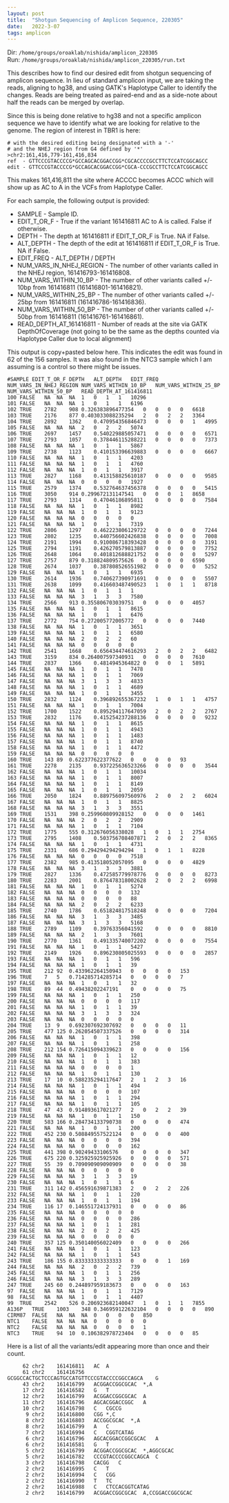 ```yaml
---
layout: post
title:  "Shotgun Sequencing of Amplicon Sequence, 220305"
date:   2022-3-07
tags: amplicon
---
```


Dir: `/home/groups/oroaklab/nishida/amplicon_220305`
<br>Run: `/home/groups/oroaklab/nishida/amplicon_220305/run.txt`

This describes how to find our desired edit from shotgun sequencing of amplicon sequence. In lieu of standard amplicon input, we are taking the reads, aligning to hg38, and using GATK's Haplotype Caller to identify the changes. Reads are being treated as paired-end and as a side-note about half the reads can be merged by overlap.

Since this is being done relative to hg38 and not a specific amplicon sequence we have to identify what we are looking for relative to the genome. The region of interest in TBR1 is here:
```
# with the desired editing being designated with a '-'
# and the NHEJ region from G4 defined by '*'
>chr2:161,416,779-161,416,834
ref  - GTTCCCGTACCCCG*GCCAGCACGGACCGG*CGCACCCCGCCTTCTCCATCGGCAGCC
edit - GTTCCCGTACCCCG*GCCAGCACGGACCGG*CGCA-CCCGCCTTCTCCATCGGCAGCC
```
This makes 161,416,811 the site where ACCCC becomes ACCC which will show up as AC to A in the VCFs from Haplotype Caller.

For each sample, the following output is provided:
- SAMPLE - Sample ID.
- EDIT_T_OR_F - True if the variant 161416811 AC to A is called. False if otherwise.
- DEPTH - The depth at 161416811 if EDIT_T_OR_F is True. NA if False.
- ALT_DEPTH - The depth of the edit at 161416811 if EDIT_T_OR_F is True. NA if False.
- EDIT_FREQ - ALT_DEPTH / DEPTH
- NUM_VARS_IN_NHEJ_REGION - The number of other variants called in the NHEJ region, 161416793-161416808.
- NUM_VARS_WITHIN_10_BP - The number of other variants called +/- 10bp from 161416811 (161416801-161416821).
- NUM_VARS_WITHIN_25_BP - The number of other variants called +/- 25bp from 161416811 (161416786-161416836).
- NUM_VARS_WITHIN_50_BP - The number of other variants called +/- 50bp from 161416811 (161416761-161416861).
- READ_DEPTH_AT_161416811 - Number of reads at the site via GATK DepthOfCoverage (not going to be the same as the depths counted via Haplotype Caller due to local alignment)

This output is copy+pasted below here. This indicates the edit was found in 62 of the 156 samples. It was also found in the NTC3 sample which I am assuming is a control so there might be issues.
```
#SAMPLE	EDIT_T_OR_F	DEPTH	ALT_DEPTH	EDIT_FREQ	NUM_VARS_IN_NHEJ_REGION	NUM_VARS_WITHIN_10_BP	NUM_VARS_WITHIN_25_BP	NUM_VARS_WITHIN_50_BP	READ_DEPTH_AT_161416811
100	FALSE	NA	NA	NA	1	0	1	1	10296
101	FALSE	NA	NA	NA	1	0	1	1	6196
102	TRUE	2782	908	0.326383896477354	0	0	0	0	6618
103	TRUE	2176	877	0.403033088235294	2	0	2	2	3364
104	TRUE	2892	1362	0.470954356846473	0	0	0	1	4995
105	FALSE	NA	NA	NA	2	0	2	2	5074
106	TRUE	2697	1457	0.540229885057471	0	0	0	0	6571
107	TRUE	2793	1057	0.378446115288221	0	0	0	0	7373
108	FALSE	NA	NA	NA	1	0	1	1	5867
109	TRUE	2738	1123	0.410153396639883	0	0	0	0	6667
110	FALSE	NA	NA	NA	1	0	1	1	4203
111	FALSE	NA	NA	NA	1	0	1	1	4760
112	FALSE	NA	NA	NA	1	0	1	1	3917
113	TRUE	2827	1168	0.413158825610187	0	0	0	0	9585
114	FALSE	NA	NA	NA	0	0	0	0	1927
115	TRUE	2579	1374	0.532764637456378	0	0	0	0	5415
116	TRUE	3050	914	0.299672131147541	0	0	0	1	8658
117	TRUE	2793	1314	0.47046186895811	0	0	0	0	7584
118	FALSE	NA	NA	NA	1	0	1	1	8982
119	FALSE	NA	NA	NA	1	0	1	1	9123
120	FALSE	NA	NA	NA	0	0	0	0	0
121	FALSE	NA	NA	NA	1	0	1	1	7319
122	TRUE	2806	1297	0.462223806129722	0	0	0	0	7244
123	TRUE	2802	1235	0.440756602426838	0	0	0	0	7008
124	TRUE	2191	1994	0.910086718393428	0	0	0	0	3191
125	TRUE	2794	1191	0.426270579813887	0	0	0	0	7752
126	TRUE	2648	1064	0.401812688821752	0	0	0	0	5297
127	TRUE	2757	879	0.318824809575626	0	0	0	0	6590
128	TRUE	2674	1037	0.387808526551982	0	0	0	0	5252
129	FALSE	NA	NA	NA	1	0	1	1	6935
130	TRUE	2614	1936	0.740627390971691	0	0	0	0	5507
131	TRUE	2638	1099	0.416603487490523	1	0	1	1	8718
132	FALSE	NA	NA	NA	1	0	1	1	1
133	FALSE	NA	NA	NA	3	1	3	3	7580
134	TRUE	2566	913	0.355806703039751	0	0	0	0	4057
135	FALSE	NA	NA	NA	1	0	1	1	8615
136	FALSE	NA	NA	NA	1	0	1	1	6476
137	TRUE	2772	754	0.272005772005772	0	0	0	0	7440
138	FALSE	NA	NA	NA	1	0	1	1	3651
139	FALSE	NA	NA	NA	1	0	1	1	6580
140	FALSE	NA	NA	NA	2	0	2	2	60
141	FALSE	NA	NA	NA	0	0	0	0	0
142	TRUE	2541	1668	0.656434474616293	2	0	2	2	6482
143	TRUE	3159	834	0.264007597340931	0	0	0	0	7610
144	TRUE	2837	1366	0.4814945364822	0	0	0	1	5891
145	FALSE	NA	NA	NA	1	0	1	1	7478
146	FALSE	NA	NA	NA	1	0	1	1	7069
147	FALSE	NA	NA	NA	3	1	3	3	4833
148	FALSE	NA	NA	NA	1	0	1	1	4689
149	FALSE	NA	NA	NA	1	0	1	1	3455
150	TRUE	2832	1124	0.396892655367232	1	0	1	1	4757
151	FALSE	NA	NA	NA	1	0	1	1	7004
152	TRUE	1700	1522	0.895294117647059	2	0	2	2	2767
153	TRUE	2832	1176	0.415254237288136	0	0	0	0	9232
154	FALSE	NA	NA	NA	1	0	1	1	8615
155	FALSE	NA	NA	NA	1	0	1	1	4943
156	FALSE	NA	NA	NA	1	0	1	1	1483
157	FALSE	NA	NA	NA	1	0	1	1	8740
158	FALSE	NA	NA	NA	1	0	1	1	4472
159	FALSE	NA	NA	NA	0	0	0	0	0
160	TRUE	143	89	0.622377622377622	0	0	0	0	93
161	TRUE	2278	2135	0.937225636523266	0	0	0	0	3544
162	FALSE	NA	NA	NA	1	0	1	1	10034
163	FALSE	NA	NA	NA	1	0	1	1	8007
164	FALSE	NA	NA	NA	1	0	1	1	8149
165	FALSE	NA	NA	NA	1	0	1	1	2059
166	TRUE	2050	1824	0.889756097560976	2	0	2	2	6024
167	FALSE	NA	NA	NA	1	0	1	1	8825
168	FALSE	NA	NA	NA	3	1	3	3	3551
169	TRUE	1531	398	0.259960809928152	0	0	0	0	1461
170	FALSE	NA	NA	NA	2	0	2	2	2909
171	FALSE	NA	NA	NA	1	0	1	1	7104
172	TRUE	1775	555	0.312676056338028	1	0	1	1	2754
173	TRUE	2795	1408	0.503756708407871	2	0	2	2	8365
174	FALSE	NA	NA	NA	1	0	1	1	4731
175	TRUE	2331	686	0.294294294294294	1	0	1	1	8228
176	FALSE	NA	NA	NA	0	0	0	0	7518
177	TRUE	2382	985	0.413518052057095	0	0	0	0	4829
178	FALSE	NA	NA	NA	3	1	3	3	3881
179	TRUE	2827	1336	0.472585779978776	0	0	0	0	8273
180	TRUE	2283	2001	0.876478318002628	2	0	2	2	6998
181	FALSE	NA	NA	NA	1	0	1	1	5274
182	FALSE	NA	NA	NA	0	0	0	0	132
183	FALSE	NA	NA	NA	0	0	0	0	88
184	FALSE	NA	NA	NA	2	0	2	2	6233
185	TRUE	2740	1786	0.651824817518248	0	0	0	0	7204
186	FALSE	NA	NA	NA	3	1	3	3	3485
187	FALSE	NA	NA	NA	3	1	3	3	5168
188	TRUE	2789	1109	0.39763356041592	0	0	0	0	8810
189	FALSE	NA	NA	NA	2	1	3	3	7601
190	TRUE	2770	1361	0.491335740072202	0	0	0	0	7554
191	FALSE	NA	NA	NA	1	0	1	1	5427
192	TRUE	2149	1926	0.896230805025593	0	0	0	0	2857
193	FALSE	NA	NA	NA	1	0	1	1	596
194	FALSE	NA	NA	NA	1	0	1	1	39
195	TRUE	212	92	0.433962264150943	0	0	0	0	153
196	TRUE	7	5	0.714285714285714	0	0	0	0	7
197	FALSE	NA	NA	NA	1	0	1	1	32
198	TRUE	89	44	0.49438202247191	0	0	0	0	75
199	FALSE	NA	NA	NA	1	0	1	1	250
200	FALSE	NA	NA	NA	0	0	0	0	117
201	FALSE	NA	NA	NA	1	0	1	1	39
202	FALSE	NA	NA	NA	3	1	3	3	324
203	FALSE	NA	NA	NA	0	0	0	0	0
204	TRUE	13	9	0.692307692307692	0	0	0	0	11
205	TRUE	477	125	0.262054507337526	0	0	0	0	314
206	FALSE	NA	NA	NA	1	0	1	1	398
207	FALSE	NA	NA	NA	1	0	1	1	258
208	TRUE	212	154	0.726415094339623	0	0	0	0	156
209	FALSE	NA	NA	NA	1	0	1	1	12
210	FALSE	NA	NA	NA	1	0	1	1	383
211	FALSE	NA	NA	NA	0	0	0	0	1
212	FALSE	NA	NA	NA	1	0	1	1	130
213	TRUE	17	10	0.588235294117647	2	1	2	3	16
214	FALSE	NA	NA	NA	1	0	1	1	494
215	FALSE	NA	NA	NA	0	0	0	0	107
216	FALSE	NA	NA	NA	1	0	1	1	294
217	FALSE	NA	NA	NA	1	0	1	1	105
218	TRUE	47	43	0.914893617021277	2	0	2	2	39
219	FALSE	NA	NA	NA	1	0	1	1	150
220	TRUE	583	166	0.284734133790738	0	0	0	0	474
221	FALSE	NA	NA	NA	1	0	1	1	200
222	TRUE	452	230	0.508849557522124	0	0	0	0	400
223	FALSE	NA	NA	NA	0	0	0	0	394
224	FALSE	NA	NA	NA	0	0	0	0	162
225	TRUE	441	398	0.90249433106576	0	0	0	0	347
226	TRUE	675	220	0.325925925925926	0	0	0	0	571
227	TRUE	55	39	0.709090909090909	0	0	0	0	38
228	FALSE	NA	NA	NA	0	0	0	0	0
229	FALSE	NA	NA	NA	3	1	3	3	19
230	FALSE	NA	NA	NA	1	0	1	1	6
231	TRUE	311	142	0.456591639871383	2	0	2	2	226
232	FALSE	NA	NA	NA	1	0	1	1	220
233	FALSE	NA	NA	NA	1	0	1	1	194
234	TRUE	116	17	0.146551724137931	0	0	0	0	86
235	FALSE	NA	NA	NA	0	0	0	0	0
236	FALSE	NA	NA	NA	0	0	0	0	286
237	FALSE	NA	NA	NA	1	0	1	1	281
238	FALSE	NA	NA	NA	2	0	2	2	425
239	FALSE	NA	NA	NA	0	0	0	0	0
240	TRUE	357	125	0.350140056022409	0	0	0	0	266
241	FALSE	NA	NA	NA	1	0	1	1	123
242	FALSE	NA	NA	NA	1	0	1	1	543
243	TRUE	186	155	0.833333333333333	0	0	0	1	169
244	FALSE	NA	NA	NA	2	0	2	2	739
245	FALSE	NA	NA	NA	1	0	1	1	256
246	FALSE	NA	NA	NA	3	1	3	3	289
247	TRUE	245	60	0.244897959183673	0	0	0	0	163
97	FALSE	NA	NA	NA	1	0	1	1	7129
98	FALSE	NA	NA	NA	1	0	1	1	4407
99	TRUE	2542	526	0.206923682140047	1	0	1	1	7855
A136P	TRUE	1003	348	0.346959122632104	0	0	0	0	890
CIRM87	FALSE	NA	NA	NA	0	0	0	0	850
NTC1	FALSE	NA	NA	NA	0	0	0	0	0
NTC2	FALSE	NA	NA	NA	0	0	0	0	1
NTC3	TRUE	94	10	0.106382978723404	0	0	0	0	85
```

Here is a list of all the variants/edit appearing more than once and their count.
```
     62 chr2	161416811	AC	A
     61 chr2	161416756	GCGGCCACTGCTCCCAGTGCCATGTTCCCGTACCCCGGCCAGCA	G
     43 chr2	161416799	ACGGACCGGCGCAC	*,A
     17 chr2	161416582	G	T
     12 chr2	161416799	ACGGACCGGCGCAC	A
     11 chr2	161416796	AGCACGGACCGGC	A
     10 chr2	161416798	C	CGCCG
      9 chr2	161416800	CGG	*,C
      8 chr2	161416803	ACCGGCGCAC	*,A
      8 chr2	161416799	A	C
      7 chr2	161416994	C	CGGTCATAG
      6 chr2	161416796	AGCACGGACCGGCGCAC	A
      6 chr2	161416581	G	T
      5 chr2	161416799	ACGGACCGGCGCAC	*,AGGCGCAC
      5 chr2	161416782	CCCGTACCCCGGCCAGCA	C
      3 chr2	161416798	CACGG	C
      2 chr2	161416995	C	T
      2 chr2	161416994	C	CGG
      2 chr2	161416990	T	TC
      2 chr2	161416988	C	CTCCACGGTCATAG
      2 chr2	161416799	ACGGACCGGCGCAC	A,CCGGACCGGCGCAC
```